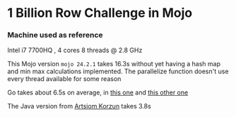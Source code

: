 # 1 Billion Row Challenge in Mojo

### Machine used as reference
Intel i7 7700HQ , 4 cores 8 threads @ 2.8 GHz

This Mojo version `mojo 24.2.1` takes 16.3s without yet having a hash map and min max calculations implemented. The parallelize function doesn't use every thread available for some reason

Go takes about 6.5s on average, in [this one](https://github.com/gunnarmorling/1brc/tree/main/src/main/go/AlexanderYastrebov) and [this other one](https://github.com/benhoyt/go-1brc)

The Java version from [Artsiom Korzun](https://github.com/gunnarmorling/1brc/blob/main/src/main/java/dev/morling/onebrc/CalculateAverage_artsiomkorzun.java) takes 3.8s
